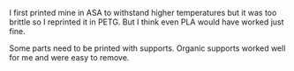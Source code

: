 I first printed mine in ASA to withstand higher temperatures but it was too brittle so I reprinted it in PETG. But I think even PLA would have worked just fine.

Some parts need to be printed with supports. Organic supports worked well for me and were easy to remove.
